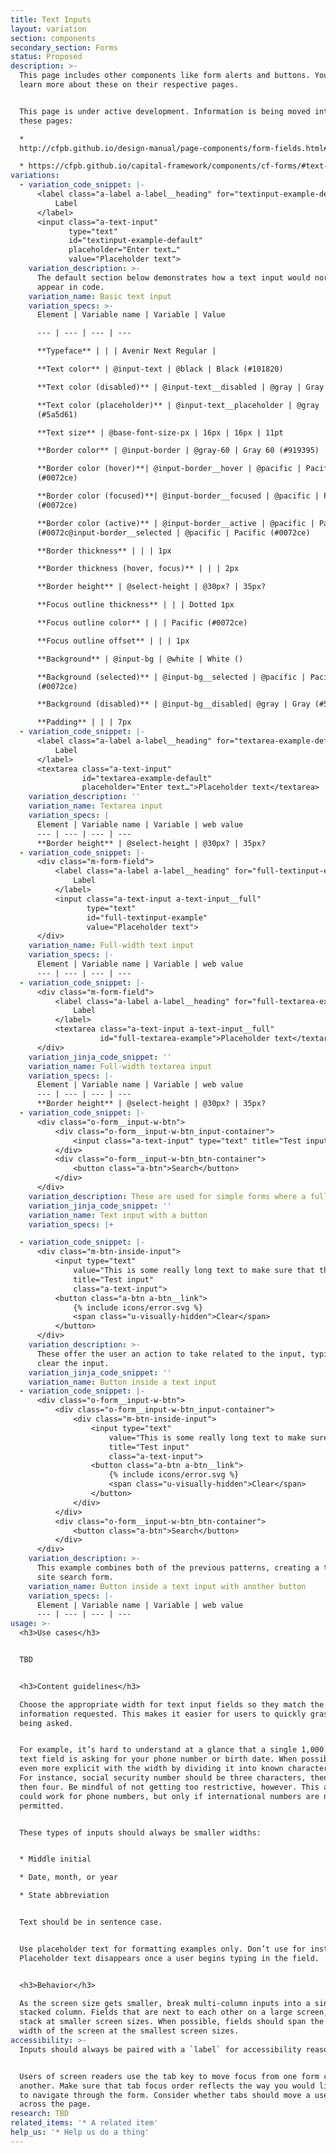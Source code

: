 ```yaml
---
title: Text Inputs
layout: variation
section: components
secondary_section: Forms
status: Proposed
description: >-
  This page includes other components like form alerts and buttons. You can
  learn more about these on their respective pages.


  This page is under active development. Information is being moved into it from
  these pages:

  *
  http://cfpb.github.io/design-manual/page-components/form-fields.html#text-input-fields

  * https://cfpb.github.io/capital-framework/components/cf-forms/#text-inputs
variations:
  - variation_code_snippet: |-
      <label class="a-label a-label__heading" for="textinput-example-default">
          Label
      </label>
      <input class="a-text-input"
             type="text"
             id="textinput-example-default"
             placeholder="Enter text…"
             value="Placeholder text">
    variation_description: >-
      The default section below demonstrates how a text input would normally
      appear in code.
    variation_name: Basic text input
    variation_specs: >-
      Element | Variable name | Variable | Value

      --- | --- | --- | ---

      **Typeface** | | | Avenir Next Regular |

      **Text color** | @input-text | @black | Black (#101820)

      **Text color (disabled)** | @input-text__disabled | @gray | Gray (#5a5d61)

      **Text color (placeholder)** | @input-text__placeholder | @gray | Gray
      (#5a5d61)

      **Text size** | @base-font-size-px | 16px | 16px | 11pt

      **Border color** | @input-border | @gray-60 | Gray 60 (#919395)

      **Border color (hover)**| @input-border__hover | @pacific | Pacific
      (#0072ce)

      **Border color (focused)**| @input-border__focused | @pacific | Pacific
      (#0072ce)

      **Border color (active)** | @input-border__active | @pacific | Pacific
      (#0072c@input-border__selected | @pacific | Pacific (#0072ce)

      **Border thickness** | | | 1px

      **Border thickness (hover, focus)** | | | 2px

      **Border height** | @select-height | @30px? | 35px?

      **Focus outline thickness** | | | Dotted 1px

      **Focus outline color** | | | Pacific (#0072ce)

      **Focus outline offset** | | | 1px

      **Background** | @input-bg | @white | White ()

      **Background (selected)** | @input-bg__selected | @pacific | Pacific
      (#0072ce)

      **Background (disabled)** | @input-bg__disabled| @gray | Gray (#5a5d61)

      **Padding** | | | 7px
  - variation_code_snippet: |-
      <label class="a-label a-label__heading" for="textarea-example-default">
          Label
      </label>
      <textarea class="a-text-input"
                id="textarea-example-default"
                placeholder="Enter text…">Placeholder text</textarea>
    variation_description: ''
    variation_name: Textarea input
    variation_specs: |
      Element | Variable name | Variable | web value
      --- | --- | --- | ---
      **Border height** | @select-height | @30px? | 35px?
  - variation_code_snippet: |-
      <div class="m-form-field">
          <label class="a-label a-label__heading" for="full-textinput-example">
              Label
          </label>
          <input class="a-text-input a-text-input__full"
                 type="text"
                 id="full-textinput-example"
                 value="Placeholder text">
      </div>
    variation_name: Full-width text input
    variation_specs: |-
      Element | Variable name | Variable | web value
      --- | --- | --- | ---
  - variation_code_snippet: |-
      <div class="m-form-field">
          <label class="a-label a-label__heading" for="full-textarea-example">
              Label
          </label>
          <textarea class="a-text-input a-text-input__full"
                    id="full-textarea-example">Placeholder text</textarea>
      </div>
    variation_jinja_code_snippet: ''
    variation_name: Full-width textarea input
    variation_specs: |-
      Element | Variable name | Variable | web value
      --- | --- | --- | ---
      **Border height** | @select-height | @30px? | 35px?
  - variation_code_snippet: |-
      <div class="o-form__input-w-btn">
          <div class="o-form__input-w-btn_input-container">
              <input class="a-text-input" type="text" title="Test input">
          </div>
          <div class="o-form__input-w-btn_btn-container">
              <button class="a-btn">Search</button>
          </div>
      </div>
    variation_description: These are used for simple forms where a full filter isn’t necessary.
    variation_jinja_code_snippet: ''
    variation_name: Text input with a button
    variation_specs: |+

  - variation_code_snippet: |-
      <div class="m-btn-inside-input">
          <input type="text"
              value="This is some really long text to make sure that the button doesn't overlap the content in such a way that this input becomes unusable."
              title="Test input"
              class="a-text-input">
          <button class="a-btn a-btn__link">
              {% include icons/error.svg %}
              <span class="u-visually-hidden">Clear</span>
          </button>
      </div>
    variation_description: >-
      These offer the user an action to take related to the input, typically to
      clear the input.
    variation_jinja_code_snippet: ''
    variation_name: Button inside a text input
  - variation_code_snippet: |-
      <div class="o-form__input-w-btn">
          <div class="o-form__input-w-btn_input-container">
              <div class="m-btn-inside-input">
                  <input type="text"
                      value="This is some really long text to make sure that the button doesn't overlap the content in such a way that this input becomes unusable."
                      title="Test input"
                      class="a-text-input">
                  <button class="a-btn a-btn__link">
                      {% include icons/error.svg %}
                      <span class="u-visually-hidden">Clear</span>
                  </button>
              </div>
          </div>
          <div class="o-form__input-w-btn_btn-container">
              <button class="a-btn">Search</button>
          </div>
      </div>
    variation_description: >-
      This example combines both of the previous patterns, creating a typical
      site search form.
    variation_name: Button inside a text input with another button
    variation_specs: |-
      Element | Variable name | Variable | web value
      --- | --- | --- | ---
usage: >-
  <h3>Use cases</h3>


  TBD


  <h3>Content guidelines</h3>

  Choose the appropriate width for text input fields so they match the kind of
  information requested. This makes it easier for users to quickly grasp what’s
  being asked.


  For example, it’s hard to understand at a glance that a single 1,000 px-wide
  text field is asking for your phone number or birth date. When possible, be
  even more explicit with the width by dividing it into known character counts.
  For instance, social security number should be three characters, then two,
  then four. Be mindful of not getting too restrictive, however. This approach
  could work for phone numbers, but only if international numbers are not
  permitted.


  These types of inputs should always be smaller widths:


  * Middle initial

  * Date, month, or year

  * State abbreviation


  Text should be in sentence case.


  Use placeholder text for formatting examples only. Don’t use for instructions.
  Placeholder text disappears once a user begins typing in the field.


  <h3>Behavior</h3>

  As the screen size gets smaller, break multi-column inputs into a single,
  stacked column. Fields that are next to each other on a large screen, should
  stack at smaller screen sizes. When possible, fields should span the entire
  width of the screen at the smallest screen sizes.
accessibility: >-
  Inputs should always be paired with a `label` for accessibility reasons.


  Users of screen readers use the tab key to move focus from one form control to
  another. Make sure that tab focus order reflects the way you would like users
  to navigate through the form. Consider whether tabs should move a user down or
  across the page.
research: TBD
related_items: '* A related item'
help_us: '* Help us do a thing'
---
```

